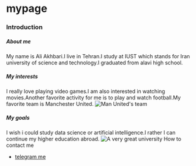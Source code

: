 # mypage
### Introduction
##### About me 
My name is Ali Akhbari.I live in Tehran.I study at IUST which stands for Iran university of science and technology.I graduated from alavi high school.
##### My interests 
I really love playing video games.I am also interested in watching movies.Another favorite activity for me is to play and watch football.My favorite team is Manchester United.
![Man United's team](https://sportshub.cbsistatic.com/i/r/2020/11/24/a66f04a3-aa75-4007-ad21-67c77df0ee7b/thumbnail/770x433/4c8e52f4802b8928c72d5c8480045613/manchester-united-2.png)
##### My goals 
I wish i could study data science or artificial intelligence.I rather I can continue my higher education abroad.
![A very great university](https://bostonglobe-prod.cdn.arcpublishing.com/resizer/0X4Zj8qc_B4pLRdeQLaQB8nvcPM=/1024x0/arc-anglerfish-arc2-prod-bostonglobe.s3.amazonaws.com/public/GANOYFEWLFHDDKXT3AXF4OACXY.jpg)
How to contact me 
+ [telegram me](https://t.me/hellokhavier)
